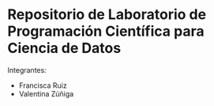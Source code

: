 # Repositorio de Laboratorio de Programación Científica para Ciencia de Datos

Integrantes:
* Francisca Ruiz
* Valentina Zúñiga